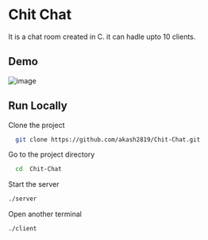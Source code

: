 
# Chit Chat 

It is a chat room created in C. it can hadle upto 10 clients. 


## Demo

![image](https://user-images.githubusercontent.com/58558224/223162277-25532a8f-ac7f-4ab1-bb8c-f48dab1f6445.png)



## Run Locally

Clone the project

```bash
  git clone https://github.com/akash2819/Chit-Chat.git
```

Go to the project directory

```bash
  cd  Chit-Chat
```

Start the server

```bash
./server
```
Open another terminal 
```bash
./client
```
